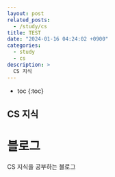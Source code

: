 ```yaml
---
layout: post
related_posts:
  - /study/cs
title: TEST
date: "2024-01-16 04:24:02 +0900"
categories:
  - study
  - cs
description: >
  CS 지식
---
```


- toc
  {:toc}

## CS 지식

# 블로그

CS 지식을 공부하는 블로그

